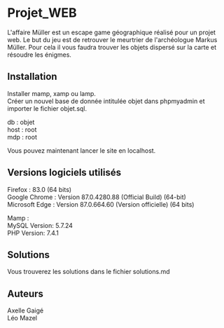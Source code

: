 # Projet_WEB

L'affaire Müller est un escape game géographique réalisé pour un projet 
web. Le but du jeu est de retrouver le meurtrier de l'archéologue Markus
Müller. Pour cela il vous faudra trouver les objets dispersé sur la carte
et résoudre les énigmes.

## Installation

Installer mamp, xamp ou lamp.  
Créer un nouvel base de donnée intitulée objet dans phpmyadmin et importer 
le fichier objet.sql.  
  
db : objet  
host : root  
mdp : root  
  
Vous pouvez maintenant lancer le site en localhost.

## Versions logiciels utilisés

Firefox : 83.0 (64 bits)  
Google Chrome : Version 87.0.4280.88 (Official Build) (64-bit)  
Microsoft Edge : Version 87.0.664.60 (Version officielle) (64 bits)  

Mamp :  
MySQL Version: 5.7.24  
PHP Version: 7.4.1 

## Solutions

Vous trouverez les solutions dans le fichier solutions.md

## Auteurs 

Axelle Gaigé  
Léo Mazel
